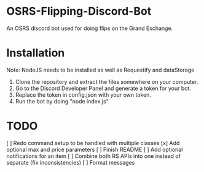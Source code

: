 # OSRS-Flipping-Discord-Bot
An OSRS discord bot used for doing flips on the Grand Exchange. 

# Installation 
Note: NodeJS needs to be installed as well as Requestify and dataStorage
1. Clone the repository and extract the files somewhere on your computer.
2. Go to the Discord Developer Panel and generate a token for your bot.
3. Replace the token in config.json with your own token.
4. Run the bot by doing "node index.js"

# TODO
[ ] Redo command setup to be handled with multiple classes 
[x] Add optional max and price parameters 
[ ] Finish README
[ ] Add optional notifications for an item 
[ ] Combine both RS APIs into one instead of separate (fix inconsistencies)
[ ] Format messages 
